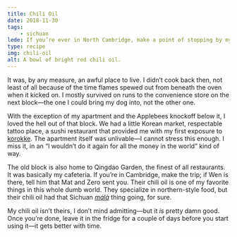 ```yaml
---
title: Chili Oil
date: 2018-11-30
tags: 
    - sichuan
lede: If you’re ever in North Cambridge, make a point of stopping by my old apartment.
type: recipe
img: chili-oil
alt: A bowl of bright red chili oil.
---
```


It was, by any measure, an awful place to live. I didn’t cook back then, not least of all because of the time flames spewed out from beneath the oven when it kicked on. I mostly survived on runs to the convenience store on the next block—the one I could bring my dog into, not the other one.

With the exception of my apartment and the Applebees knockoff below it, I loved the hell out of that block. We had a little Korean market, respectable tattoo place, a sushi restaurant that provided me with my first exposure to [korokke](/recipes/croquettes/). The apartment itself was unlivable—I cannot stress this enough. I miss it, in an “I wouldn’t do it again for all the money in the world” kind of way.

The old block is also home to Qingdao Garden, the finest of all restaurants. It was basically my cafeteria. If you’re in Cambridge, make the trip; if Wen is there, tell him that Mat and Zero sent you. Their chili oil is one of my favorite things in this whole dumb world. They specialize in northern-style food, but their chili oil had that Sichuan [_málà_](https://en.wikipedia.org/wiki/Sichuan_cuisine#Features) thing going, for sure.

My chili oil isn’t theirs, I don’t mind admitting—but it _is_ pretty damn good. Once you’re done, leave it in the fridge for a couple of days before you start using it—it gets better with time.


